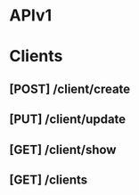 # APIv1

# Clients
## [POST] /client/create
## [PUT]  /client/update
## [GET]  /client/show
## [GET]  /clients
